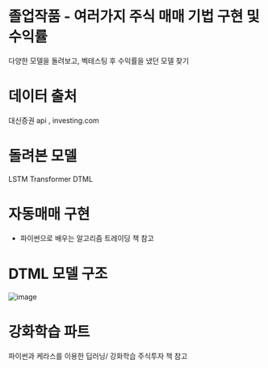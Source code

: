# 졸업작품 - 여러가지 주식 매매 기법 구현 및 수익률  
다양한 모델을 돌려보고, 벡테스팅 후 수익률을 냈던 모델 찾기 

# 데이터 출처 
대신증권 api , investing.com

# 돌려본 모델
LSTM 
Transformer 
DTML 

# 자동매매 구현 
- 파이썬으로 배우는 알고리즘 트레이딩 책 참고 

# DTML 모델 구조 
![image](https://user-images.githubusercontent.com/26895961/135590653-c36df035-e619-4540-b5cf-f527a88f8486.png)


# 강화학습 파트 
파이썬과 케라스를 이용한 딥러닝/ 강화학습 주식투자 책 참고
